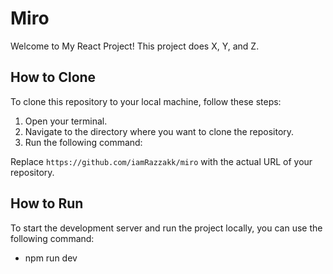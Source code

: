 # Miro

Welcome to My React Project! This project does X, Y, and Z.

## How to Clone

To clone this repository to your local machine, follow these steps:

1. Open your terminal.
2. Navigate to the directory where you want to clone the repository.
3. Run the following command:


Replace `https://github.com/iamRazzakk/miro` with the actual URL of your repository.


## How to Run

To start the development server and run the project locally, you can use the following command:
* npm run dev